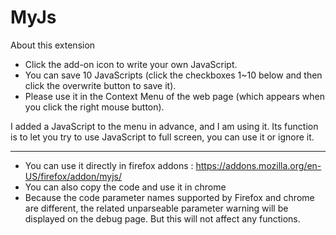 # MyJs
About this extension


* Click the add-on icon to write your own JavaScript.
* You can save 10 JavaScripts (click the checkboxes 1~10 below and then click the overwrite button to save it).
* Please use it in the Context Menu of the web page (which appears when you click the right mouse button).



I added a JavaScript to the menu in advance, and I am using it. Its function is to let you try to use JavaScript to full screen, you can use it or ignore it.

 -----
* You can use it directly in firefox addons : <a href="https://addons.mozilla.org/en-US/firefox/addon/myjs/">https://addons.mozilla.org/en-US/firefox/addon/myjs/</a>
* You can also copy the code and use it in chrome
* Because the code parameter names supported by Firefox and chrome are different, the related unparseable parameter warning will be displayed on the debug page. But this will not affect any functions.
